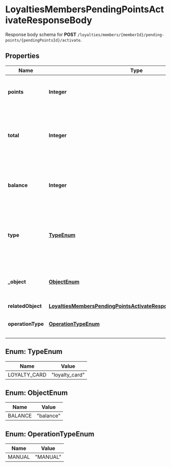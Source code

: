 

# LoyaltiesMembersPendingPointsActivateResponseBody

Response body schema for **POST** `/loyalties/members/{memberId}/pending-points/{pendingPointsId}/activate`.

## Properties

| Name | Type | Description |
|------------ | ------------- | ------------- |
|**points** | **Integer** | The number of pending points added to the loyalty card. |
|**total** | **Integer** | Total number of points incurred over the lifespan of the loyalty card, minus the expired points. |
|**balance** | **Integer** | The current number of loyalty points after the pending points have been added. |
|**type** | [**TypeEnum**](#TypeEnum) | The type of the voucher being modified. For pending points, it is always &#x60;loyalty_card&#x60;. |
|**_object** | [**ObjectEnum**](#ObjectEnum) | The type of the object represented by JSON. Default is &#x60;balance&#x60;. |
|**relatedObject** | [**LoyaltiesMembersPendingPointsActivateResponseBodyRelatedObject**](LoyaltiesMembersPendingPointsActivateResponseBodyRelatedObject.md) |  |
|**operationType** | [**OperationTypeEnum**](#OperationTypeEnum) | The type of the operation being performed. |



## Enum: TypeEnum

| Name | Value |
|---- | -----|
| LOYALTY_CARD | &quot;loyalty_card&quot; |



## Enum: ObjectEnum

| Name | Value |
|---- | -----|
| BALANCE | &quot;balance&quot; |



## Enum: OperationTypeEnum

| Name | Value |
|---- | -----|
| MANUAL | &quot;MANUAL&quot; |



